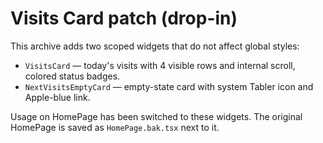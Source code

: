 # Visits Card patch (drop-in)

This archive adds two scoped widgets that do not affect global styles:

- `VisitsCard` — today's visits with 4 visible rows and internal scroll, colored status badges.
- `NextVisitsEmptyCard` — empty-state card with system Tabler icon and Apple-blue link.

Usage on HomePage has been switched to these widgets.
The original HomePage is saved as `HomePage.bak.tsx` next to it.
